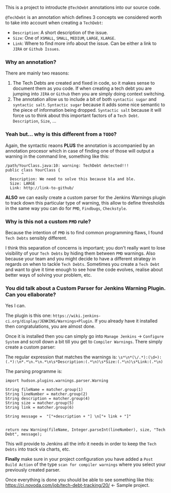 This is a project to introducte `@TechDebt` annotations into our source code.

`@TechDebt` is an annotation which defines 3 concepts we considered worth to take into account when creating a `TechDebt`:
* `Description`: A short description of the issue.
* `Size`: One of `XSMALL`, `SMALL`, `MEDIUM`, `LARGE`, `XLARGE`.
* `Link`: Where to find more info about the issue. Can be either a link to `JIRA` or `Github Issues`. 

### Why an annotation? ###

There are mainly two reasons:

1. The Tech Debts are created and fixed in code, so it makes sense to document them as you code. If when creating a tech debt you are jumping into `JIRA` or `Github` then you are simply doing context switching.
2. The annotation allow us to include a bit of both `syntactic sugar` and `syntactic salt`. `Syntactic sugar` because it adds some nice semantic to the piece of information being dropped. `Syntactic salt` because it will force us to think about this important factors of a `Tech Debt`. `Description`, `Size`, ...

### Yeah but... why is this different from a `TODO`? 

Again, the syntactic reaons **PLUS** the annotation is accompanied by an annotation procesor which in case of finding one of those will output a warning in the command line, something like this:

```
/path/YourClass.java:10: warning: TechDebt detected!!!
public class YourClass {
       ^
  Description: We need to solve this because bla and ble.
  Size: LARGE
  Link: http://link-to-github/
```

**ALSO** we can easily create a custom parser for the Jenkins Warnings plugin to track down this particular type of warning, this allow to define thresholds in the same way you can do for `PMD`, `Findbugs`, `Checkstyle`.

### Why is this not a custom `PMD` rule?

Because the intention of `PMD` is to find common programming flaws, I found `Tech Debts` sensibly different. 

I think this separation of concerns is important; you don't really want to lose visibility of your `Tech Debts` by hiding them between `PMD` warnings. Also because your team and you might decide to have a different strategy in regards on when to tackle `Tech Debts`. Sometimes you create a `Tech Debt` and want to give it time enough to see how the code evolves, realise about better ways of solving your problem, etc.

### You did talk about a Custom Parser for Jenkins Warning Plugin. Can you ellaborate? 

Yes I can. 

The plugin is this one: `https://wiki.jenkins-ci.org/display/JENKINS/Warnings+Plugin`. If you already have it installed then congratulations, you are almost done.

Once it is installed then you can simply go into `Manage Jenkins` -> `Configure System` and scroll down a bit till you get to `Compiler Warnings`. There simply create a custom parser:

The regular expression that matches the warnings is: `\s*\n*(\/.*):(\d+):(.*):\n*.*\n.*\n.*\n\s*Description:(.*\n)\s*Size:(.*\n)\s*Link:(.*\n)`

The parsing programme is:
```
import hudson.plugins.warnings.parser.Warning

String fileName = matcher.group(1)
String lineNumber = matcher.group(2)
String description = matcher.group(4)
String size = matcher.group(5)
String link = matcher.group(6)

String message =  "["+description + "] \n["+ link + "]" 


return new Warning(fileName, Integer.parseInt(lineNumber), size, "Tech Debt", message);
```

This will provide to Jenkins all the info it needs in order to keep the `Tech Debts` into track via charts, etc.

**Finally** make sure in your project configuration you have added a `Post Build Action` of the type `scan for compiler warnings` where you select your previously created parser. 

Once everything is done you should be able to see something like this: https://ci.novoda.com/job/tech-debt-tracking/20/ <- Sample project.

